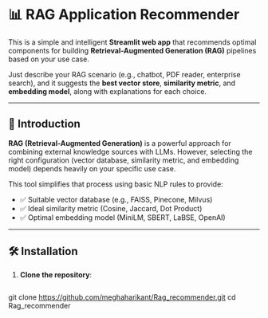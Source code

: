 # 📊 RAG Application Recommender

This is a simple and intelligent **Streamlit web app** that recommends optimal components for building **Retrieval-Augmented Generation (RAG)** pipelines based on your use case.

Just describe your RAG scenario (e.g., chatbot, PDF reader, enterprise search), and it suggests the **best vector store**, **similarity metric**, and **embedding model**, along with explanations for each choice.

---

## 🚀 Introduction

**RAG (Retrieval-Augmented Generation)** is a powerful approach for combining external knowledge sources with LLMs. However, selecting the right configuration (vector database, similarity metric, and embedding model) depends heavily on your specific use case.

This tool simplifies that process using basic NLP rules to provide:
- ✅ Suitable vector database (e.g., FAISS, Pinecone, Milvus)
- ✅ Ideal similarity metric (Cosine, Jaccard, Dot Product)
- ✅ Optimal embedding model (MiniLM, SBERT, LaBSE, OpenAI)

---

## 🛠 Installation

1. **Clone the repository**:
   ```bash
git clone https://github.com/meghaharikant/Rag_recommender.git
cd Rag_recommender
